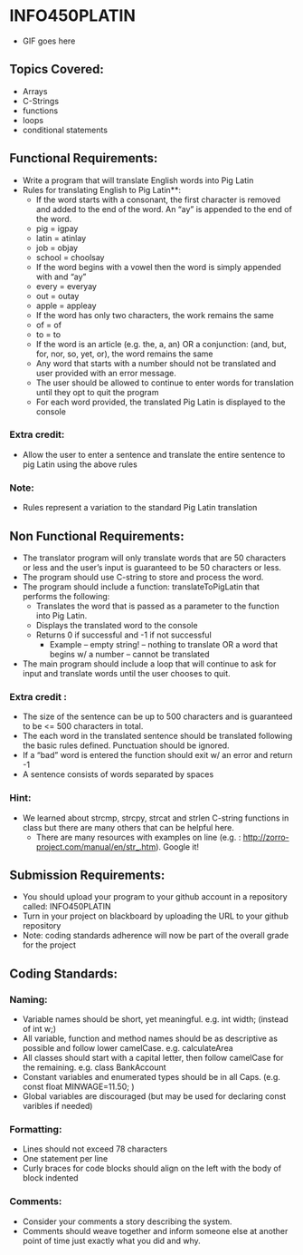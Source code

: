 # INFO450PLATIN

- GIF goes here

## Topics Covered: 
- Arrays
- C-Strings
- functions
- loops
- conditional statements

## Functional Requirements:
- Write a program that will translate English words into Pig Latin
- Rules for translating English to Pig Latin**:
	- If the word starts with a consonant, the first character is removed and added to the end of the word. An “ay” is appended to the end of the word.
	- pig = igpay
	- latin = atinlay
	- job = objay
	- school = choolsay
	- If the word begins with a vowel then the word is simply appended with and “ay”
	- every = everyay
	- out = outay
	- apple = appleay
	- If the word has only two characters, the work remains the same
	- of = of
	- to = to
	- If the word is an article (e.g. the, a, an) OR a conjunction: (and, but, for, nor, so, yet, or), the word remains the same
	- Any word that starts with a number should not be translated and user provided with an error message.
	- The user should be allowed to continue to enter words for translation until they opt to quit the program
	- For each word provided, the translated Pig Latin is displayed to the console
### Extra credit:
- Allow the user to enter a sentence and translate the entire sentence to pig Latin using the above rules

### Note: 
- Rules represent a variation to the standard Pig Latin translation

## Non Functional Requirements:
- The translator program will only translate words that are 50 characters or less and the user’s input is guaranteed to be 50 characters or less.
- The program should use C-string to store and process the word.
- The program should include a function: translateToPigLatin that performs the following:
	- Translates the word that is passed as a parameter to the function into Pig Latin.
	- Displays the translated word to the console
	- Returns 0 if successful and -1 if not successful
		- Example – empty string! – nothing to translate OR a word that begins w/ a number – cannot be translated
- The main program should include a loop that will continue to ask for input and translate words until the user chooses to quit.

### Extra credit :
- The size of the sentence can be up to 500 characters and is guaranteed to be <= 500 characters in total.
- The each word in the translated sentence should be translated following the basic rules defined. Punctuation should be ignored.
- If a “bad” word is entered the function should exit w/ an error and return -1
- A sentence consists of words separated by spaces


### Hint: 
- We learned about strcmp, strcpy, strcat and strlen C-string functions in class but there are many others that can be helpful here.
	- There are many resources with examples on line (e.g. : http://zorro-project.com/manual/en/str_.htm). Google it!




## Submission Requirements:
- You should upload your program to your github account in a repository called: INFO450PLATIN
- Turn in your project on blackboard by uploading the URL to your github repository
- Note: coding standards adherence will now be part of the overall grade for the project

## Coding Standards:

### Naming:
- Variable names should be short, yet meaningful. e.g. int width; (instead of int w;)
- All variable, function and method names should be as descriptive as possible and follow lower camelCase. e.g. calculateArea
- All classes should start with a capital letter, then follow camelCase for the remaining. e.g. class BankAccount
- Constant variables and enumerated types should be in all Caps. (e.g. const float MINWAGE=11.50; )
- Global variables are discouraged (but may be used for declaring const varibles if needed)

### Formatting:
- Lines should not exceed 78 characters
- One statement per line
- Curly braces for code blocks should align on the left with the body of block indented


### Comments:
- Consider your comments a story describing the system.
- Comments should weave together and inform someone else at another point of time just exactly what you did and why.
